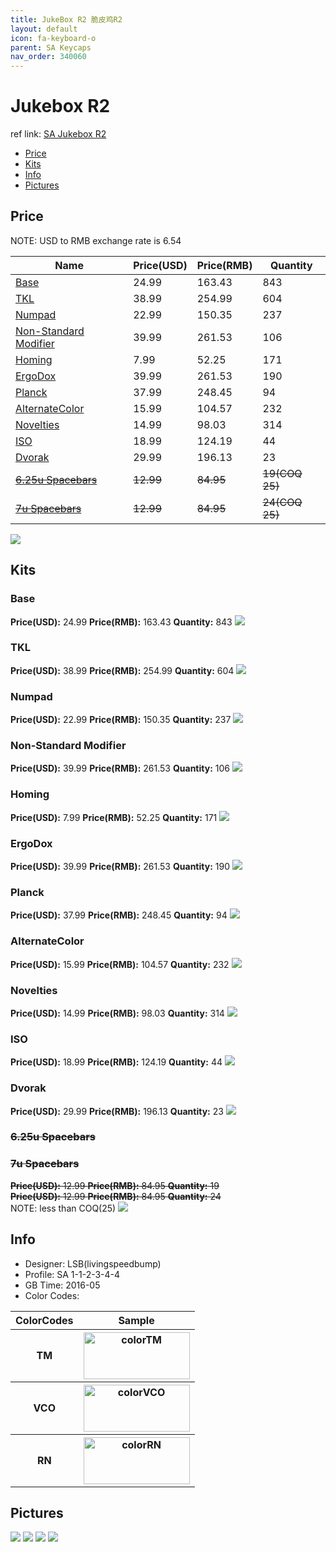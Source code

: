 ```yaml
---
title: JukeBox R2 脆皮鸡R2
layout: default
icon: fa-keyboard-o
parent: SA Keycaps
nav_order: 340060
---
```


# Jukebox R2

ref link: [SA Jukebox R2](https://www.massdrop.com/buy/jukebox-sa-keyset)

* [Price](#price)
* [Kits](#kits)
* [Info](#info)
* [Pictures](#pictures)

## Price

NOTE: USD to RMB exchange rate is 6.54

| Name          | Price(USD)    | Price(RMB)  | Quantity |
| ------------- | ------------- | ----------- | -------- |
|[Base](#base)|24.99|163.43|843|
|[TKL](#tkl)|38.99|254.99|604|
|[Numpad](#numpad)|22.99|150.35|237|
|[Non-Standard Modifier](#non-stardard-modifier)|39.99|261.53|106|
|[Homing](#homing)|7.99|52.25|171|
|[ErgoDox](#ergodox)|39.99|261.53|190|
|[Planck](#planck)|37.99|248.45|94|
|[AlternateColor](#alternatecolor)|15.99|104.57|232|
|[Novelties](#novelties)|14.99|98.03|314|
|[ISO](#iso)|18.99|124.19|44|
|[Dvorak](#dvorak)|29.99|196.13|23|
|~~[6.25u Spacebars](#6.25u-spacebars)~~|~~12.99~~|~~84.95~~|~~19(COQ 25)~~|
|~~[7u Spacebars](#7u-spacebars)~~|~~12.99~~|~~84.95~~|~~24(COQ 25)~~|

<img src="{{ 'assets/images/sa-keycaps/jukeboxr2/price.jpg' | relative_url }}" atl="price" class="image featured">

## Kits
### Base
**Price(USD):** 24.99    **Price(RMB):** 163.43    **Quantity:** 843
<img src="{{ 'assets/images/sa-keycaps/jukeboxr2/kits_pics/base.jpg' | relative_url }}" atl="Base" class="image featured">

### TKL
**Price(USD):** 38.99    **Price(RMB):** 254.99    **Quantity:** 604
<img src="{{ 'assets/images/sa-keycaps/jukeboxr2/kits_pics/tkl.jpg' | relative_url }}" atl="TKL" class="image featured">

### Numpad
**Price(USD):** 22.99    **Price(RMB):** 150.35    **Quantity:** 237
<img src="{{ 'assets/images/sa-keycaps/jukeboxr2/kits_pics/numpad.jpg' | relative_url }}" atl="Numpad" class="image featured">

### Non-Standard Modifier
**Price(USD):** 39.99    **Price(RMB):** 261.53    **Quantity:** 106
<img src="{{ 'assets/images/sa-keycaps/jukeboxr2/kits_pics/nonstandardmodifier.jpg' | relative_url }}" atl="Non-Standard Modifier" class="image featured">

### Homing
**Price(USD):** 7.99    **Price(RMB):** 52.25    **Quantity:** 171
<img src="{{ 'assets/images/sa-keycaps/jukeboxr2/kits_pics/homing.jpg' | relative_url }}" atl="Homing" class="image featured">

### ErgoDox
**Price(USD):** 39.99    **Price(RMB):** 261.53    **Quantity:** 190
<img src="{{ 'assets/images/sa-keycaps/jukeboxr2/kits_pics/ergodox.jpg' | relative_url }}" atl="ErgoDox" class="image featured">

### Planck
**Price(USD):** 37.99    **Price(RMB):** 248.45    **Quantity:** 94
<img src="{{ 'assets/images/sa-keycaps/jukeboxr2/kits_pics/planck.jpg' | relative_url }}" atl="Planck" class="image featured">

### AlternateColor
**Price(USD):** 15.99    **Price(RMB):** 104.57    **Quantity:** 232
<img src="{{ 'assets/images/sa-keycaps/jukeboxr2/kits_pics/alternatecolor.jpg' | relative_url }}" atl="AlternateColor" class="image featured">

### Novelties
**Price(USD):** 14.99    **Price(RMB):** 98.03    **Quantity:** 314
<img src="{{ 'assets/images/sa-keycaps/jukeboxr2/kits_pics/novelties.jpg' | relative_url }}" atl="Novelties" class="image featured">

### ISO
**Price(USD):** 18.99    **Price(RMB):** 124.19    **Quantity:** 44
<img src="{{ 'assets/images/sa-keycaps/jukeboxr2/kits_pics/iso.jpg' | relative_url }}" atl="ISO" class="image featured">

### Dvorak
**Price(USD):** 29.99    **Price(RMB):** 196.13    **Quantity:** 23
<img src="{{ 'assets/images/sa-keycaps/jukeboxr2/kits_pics/dvorak.jpg' | relative_url }}" atl="Dvorak" class="image featured">

### ~~6.25u Spacebars~~
### ~~7u Spacebars~~
~~**Price(USD):** 12.99    **Price(RMB):** 84.95    **Quantity:** 19~~    
~~**Price(USD):** 12.99    **Price(RMB):** 84.95    **Quantity:** 24~~  
NOTE: less than COQ(25)
<img src="{{ 'assets/images/sa-keycaps/jukeboxr2/kits_pics/spacebar.jpg' | relative_url }}" atl="Spacebars" class="image featured">

## Info
* Designer: LSB(livingspeedbump)
* Profile: SA 1-1-2-3-4-4
* GB Time: 2016-05
* Color Codes:  
<table style="width:100%">
  <tr>
    <th>ColorCodes</th>
    <th>Sample</th>
  </tr>
  <tr>
    <th>TM</th>
    <th><img src="{{ 'assets/images/sa-keycaps/SP_ColorCodes/abs/SP_Abs_ColorCodes_TM.png' | relative_url }}" alt="colorTM" height="75" width="170"></th>
  </tr>
  <tr>
    <th>VCO</th>
    <th><img src="{{ 'assets/images/sa-keycaps/SP_ColorCodes/abs/SP_Abs_ColorCodes_VCO.png' | relative_url }}" alt="colorVCO" height="75" width="170"></th>
  </tr>
  <tr>
    <th>RN</th>
    <th><img src="{{ 'assets/images/sa-keycaps/SP_ColorCodes/abs/SP_Abs_ColorCodes_RN.png' | relative_url }}" alt="colorRN" height="75" width="170"></th>
  </tr>
</table>

## Pictures
<img src="{{ 'assets/images/sa-keycaps/jukeboxr2/rendering_pics/MD-18515_20160510105643_c05c5437922477ab.jpg' | relative_url }}" atl="MD-18515_20160510105643_c05c5437922477ab.jpg" class="image featured">
<img src="{{ 'assets/images/sa-keycaps/jukeboxr2/rendering_pics/MD-8571_20151104114737_df99f01ec2d306ca.jpg' | relative_url }}" atl="MD-8571_20151104114737_df99f01ec2d306ca.jpg" class="image featured">
<img src="{{ 'assets/images/sa-keycaps/jukeboxr2/rendering_pics/MD-8571_20151104114738_79d6ea25ad8047f8.jpg' | relative_url }}" atl="MD-8571_20151104114738_79d6ea25ad8047f8.jpg" class="image featured">
<img src="{{ 'assets/images/sa-keycaps/jukeboxr2/rendering_pics/MD-8571_20151104114840_16ec57305d0fa4ac.jpg' | relative_url }}" atl="MD-8571_20151104114840_16ec57305d0fa4ac.jpg" class="image featured">
